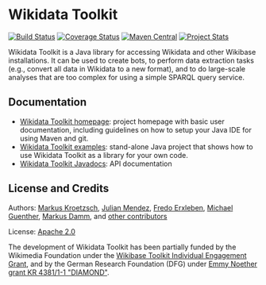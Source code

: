 Wikidata Toolkit
================

[![Build Status](https://travis-ci.org/Wikidata/Wikidata-Toolkit.png?branch=master)](https://travis-ci.org/Wikidata/Wikidata-Toolkit)
[![Coverage Status](https://coveralls.io/repos/Wikidata/Wikidata-Toolkit/badge.png?branch=master)](https://coveralls.io/r/Wikidata/Wikidata-Toolkit?branch=master)
[![Maven Central](https://maven-badges.herokuapp.com/maven-central/org.wikidata.wdtk/wdtk-parent/badge.svg)](http://search.maven.org/#search|ga|1|g%3A%22org.wikidata.wdtk%22)
[![Project Stats](https://www.openhub.net/p/Wikidata-Toolkit/widgets/project_thin_badge.gif)](https://www.openhub.net/p/Wikidata-Toolkit)

Wikidata Toolkit is a Java library for accessing Wikidata and other Wikibase installations. It can be used to create bots, to perform data extraction tasks (e.g., convert all data in Wikidata to a new format), and to do large-scale analyses that are too complex for using a simple SPARQL query service.

Documentation
-------------

* [Wikidata Toolkit homepage](https://www.mediawiki.org/wiki/Wikidata_Toolkit): project homepage with basic user documentation, including guidelines on how to setup your Java IDE for using Maven and git.
* [Wikidata Toolkit examples](https://github.com/Wikidata/Wikidata-Toolkit-Examples): stand-alone Java project that shows how to use Wikidata Toolkit as a library for your own code.
* [Wikidata Toolkit Javadocs](http://wikidata.github.io/Wikidata-Toolkit/): API documentation

License and Credits
-------------------

Authors: [Markus Kroetzsch](http://korrekt.org), [Julian Mendez](https://julianmendez.github.io/), [Fredo Erxleben](https://github.com/fer-rum), [Michael Guenther](https://github.com/guenthermi), [Markus Damm](https://github.com/mardam), and [other contributors](https://github.com/Wikidata/Wikidata-Toolkit/graphs/contributors)

License: [Apache 2.0](LICENSE.txt)

The development of Wikidata Toolkit has been partially funded by the Wikimedia Foundation under the [Wikibase Toolkit Individual Engagement Grant](https://meta.wikimedia.org/wiki/Grants:IEG/Wikidata_Toolkit), and by the German Research Foundation (DFG) under [Emmy Noether grant KR 4381/1-1 "DIAMOND"](https://ddll.inf.tu-dresden.de/web/DIAMOND/en).


